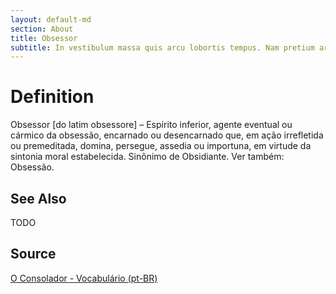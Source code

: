 ```yaml
---
layout: default-md
section: About
title: Obsessor
subtitle: In vestibulum massa quis arcu lobortis tempus. Nam pretium arcu in odio vulputate luctus.
---
```


# Definition
Obsessor [do latim obsessore] – Espírito inferior, agente eventual ou cármico da obsessão, encarnado ou desencarnado que, em ação irrefletida ou premeditada, domina, persegue, assedia ou importuna, em virtude da sintonia moral estabelecida. Sinônimo de Obsidiante. Ver também: Obsessão.

## See Also
TODO

## Source
[O Consolador - Vocabulário (pt-BR)](http://www.oconsolador.com.br/linkfixo/vocabulario/principal.html)

